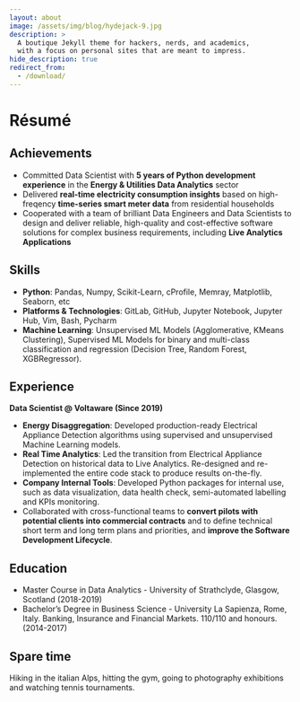 ```yaml
---
layout: about
image: /assets/img/blog/hydejack-9.jpg
description: >
  A boutique Jekyll theme for hackers, nerds, and academics,
  with a focus on personal sites that are meant to impress.
hide_description: true
redirect_from:
  - /download/
---
```


# Résumé
## Achievements

- Committed Data Scientist with  **5 years of Python development experience** in the **Energy & Utilities Data Analytics** sector
- Delivered **real-time electricity consumption insights** based on high-freqency **time-series smart meter data** from residential households
- Cooperated with a team of brilliant Data Engineers and Data Scientists to design and deliver reliable, high-quality and cost-effective software solutions for complex business requirements, including **Live Analytics Applications**

## Skills

- **Python**: Pandas, Numpy, Scikit-Learn, cProfile, Memray, Matplotlib, Seaborn, etc
- **Platforms & Technologies**: GitLab, GitHub, Jupyter Notebook, Jupyter Hub, Vim, Bash, Pycharm
- **Machine Learning**: Unsupervised ML Models (Agglomerative, KMeans Clustering), Supervised ML Models for binary and multi-class classification and regression (Decision Tree, Random Forest, XGBRegressor).

## Experience

**Data Scientist @ Voltaware (Since 2019)**

- **Energy Disaggregation**: Developed production-ready Electrical Appliance Detection algorithms using supervised and unsupervised Machine Learning models.
- **Real Time Analytics**: Led the transition from Electrical Appliance Detection on historical data to Live Analytics. Re-designed and re-implemented the entire code stack to produce results on-the-fly.
- **Company Internal Tools**: Developed Python packages for internal use, such as data visualization, data health check, semi-automated labelling and KPIs monitoring.
- Collaborated with cross-functional teams to **convert pilots with potential clients into commercial contracts** and to define technical short term and long term plans and priorities, and **improve the Software Development Lifecycle**.

## Education

- Master Course in Data Analytics - University of Strathclyde, Glasgow, Scotland (2018-2019)
- Bachelor’s Degree in Business Science - University La Sapienza, Rome, Italy. Banking, Insurance and Financial Markets. 110/110 and honours. (2014-2017)

## Spare time

Hiking in the italian Alps, hitting the gym, going to photography exhibitions and watching tennis tournaments.